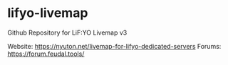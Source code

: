 # lifyo-livemap

Github Repository for LiF:YO Livemap v3

Website: https://nyuton.net/livemap-for-lifyo-dedicated-servers
Forums: https://forum.feudal.tools/
